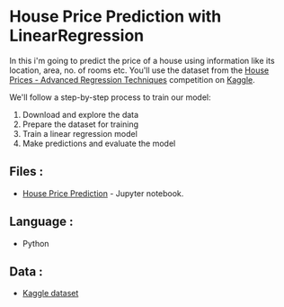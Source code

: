 # House Price Prediction with LinearRegression  

In this i'm going to predict the price of a house using information like its location, area, no. of rooms etc. You'll use the dataset from the [House Prices - Advanced Regression Techniques](https://www.kaggle.com/c/house-prices-advanced-regression-techniques) competition on [Kaggle](https://kaggle.com).   

We'll follow a step-by-step process to train our model: 
1. Download and explore the data
2. Prepare the dataset for training
3. Train a linear regression model
4. Make predictions and evaluate the model
 
## Files :   
- [House Price Prediction](https://github.com/jahnavibattu02/MachineLearning/blob/master/Linear%20Regression/LinearRegression_ML.ipynb) - Jupyter notebook.  

## Language :   
- Python  
## Data :
- [Kaggle dataset](https://www.kaggle.com/c/house-prices-advanced-regression-techniques/data)  
